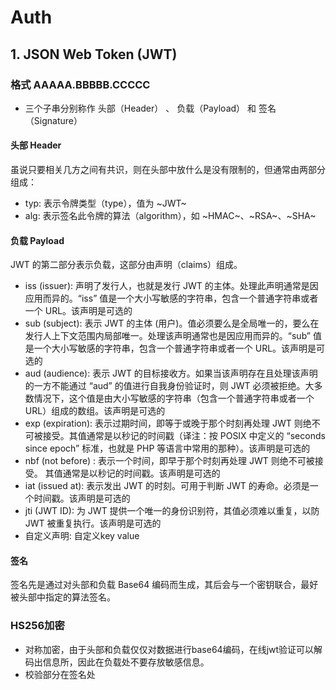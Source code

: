 # Auth

## 1. JSON Web Token (JWT)
### 格式  AAAAA.BBBBB.CCCCC
* 三个子串分别称作 头部（Header） 、 负载（Payload） 和 签名（Signature）

#### 头部 Header
虽说只要相关几方之间有共识，则在头部中放什么是没有限制的，但通常由两部分组成：
* typ: 表示令牌类型（type），值为 ~JWT~
* alg: 表示签名此令牌的算法（algorithm），如 ~HMAC~、~RSA~、~SHA~
#### 负载 Payload
JWT 的第二部分表示负载，这部分由声明（claims）组成。
* iss (issuer): 声明了发行人，也就是发行 JWT 的主体。处理此声明通常是因应用而异的。“iss” 值是一个大小写敏感的字符串，包含一个普通字符串或者一个 URL。该声明是可选的
* sub (subject): 表示 JWT 的主体 (用户)。值必须要么是全局唯一的，要么在发行人上下文范围内局部唯一。处理该声明通常也是因应用而异的。“sub” 值是一个大小写敏感的字符串，包含一个普通字符串或者一个 URL。该声明是可选的
* aud (audience): 表示 JWT 的目标接收方。如果当该声明存在且处理该声明的一方不能通过 “aud” 的值进行自我身份验证时，则 JWT 必须被拒绝。大多数情况下，这个值是由大小写敏感的字符串（包含一个普通字符串或者一个 URL）组成的数组。该声明是可选的
* exp (expiration): 表示过期时间，即等于或晚于那个时刻再处理 JWT 则绝不可被接受。其值通常是以秒记的时间戳（译注：按 POSIX 中定义的 “seconds since epoch” 标准，也就是 PHP 等语言中常用的那种）。该声明是可选的
* nbf (not before) : 表示一个时间，即早于那个时刻再处理 JWT 则绝不可被接受。 其值通常是以秒记的时间戳。该声明是可选的
* iat (issued at): 表示发出 JWT 的时刻。可用于判断 JWT 的寿命。必须是一个时间戳。该声明是可选的
* jti (JWT ID): 为 JWT 提供一个唯一的身份识别符，其值必须难以重复，以防 JWT 被重复执行。该声明是可选的
* 自定义声明: 自定义key value
#### 签名
签名先是通过对头部和负载 Base64 编码而生成，其后会与一个密钥联合，最好被头部中指定的算法签名。

### HS256加密
* 对称加密，由于头部和负载仅仅对数据进行base64编码，在线jwt验证可以解码出信息所，因此在负载处不要存放敏感信息。
* 校验部分在签名处